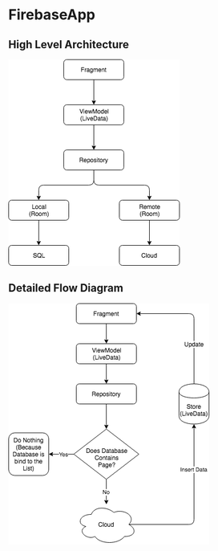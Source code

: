 # FirebaseApp

## High Level Architecture 
![alt text](https://github.com/shanerudolfworktive/FirebaseApp/blob/master/app/src/main/res/drawable/hi_livel_arch.png)

## Detailed Flow Diagram
![alt text](https://github.com/shanerudolfworktive/FirebaseApp/blob/master/app/src/main/res/drawable/detailed_flow.png)
